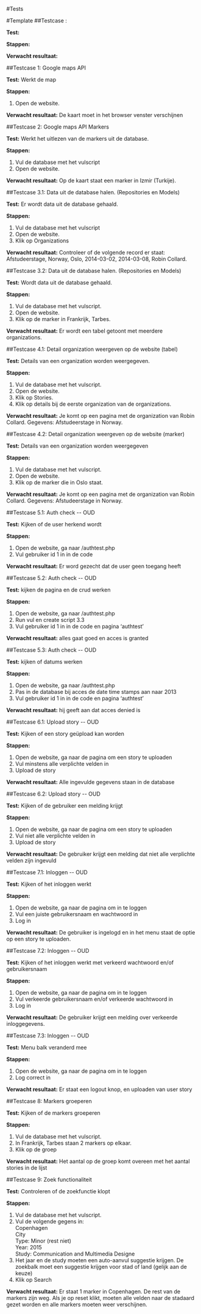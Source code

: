 #Tests

#Template
##Testcase :

**Test:**

**Stappen:**

**Verwacht resultaat:**

##Testcase 1: Google maps API

**Test:**
Werkt de map

**Stappen:**
1. Open de website.

**Verwacht resultaat:**
De kaart moet in het browser venster verschijnen

##Testcase 2: Google maps API Markers

**Test:**
Werkt het uitlezen van de markers uit de database.

**Stappen:**
1. Vul de database met het vulscript
2. Open de website.

**Verwacht resultaat:**
Op de kaart staat een marker in Izmir (Turkije).

##Testcase 3.1: Data uit de database halen. (Repositories en Models)

**Test:**
Er wordt data uit de database gehaald.

**Stappen:**
1. Vul de database met het vulscript
2. Open de website.
3. Klik op Organizations

**Verwacht resultaat:**
Controleer of de volgende record er staat: Afstudeerstage, Norway, Oslo, 2014-03-02, 2014-03-08, Robin Collard.

##Testcase 3.2: Data uit de database halen. (Repositories en Models)

**Test:**
Wordt data uit de database gehaald.

**Stappen:**
1. Vul de database met het vulscript.
2. Open de website.
3. Klik op de marker in Frankrijk, Tarbes.

**Verwacht resultaat:**
Er wordt een tabel getoont met meerdere organizations.

##Testcase 4.1: Detail organization weergeven op de website (tabel)

**Test:**
Details van een organization worden weergegeven.

**Stappen:**
1. Vul de database met het vulscript.
2. Open de website.
3. Klik op Stories.
4. Klik op details bij de eerste organization van de organizations.

**Verwacht resultaat:**
Je komt op een pagina met de organization van Robin Collard. Gegevens: Afstudeerstage in Norway.

##Testcase 4.2: Detail organization weergeven op de website (marker)

**Test:**
Details van een organization worden weergegeven

**Stappen:**
1. Vul de database met het vulscript.
2. Open de website.
3. Klik op de marker die in Oslo staat.

**Verwacht resultaat:**
Je komt op een pagina met de organization van Robin Collard. Gegevens: Afstudeerstage in Norway.

##Testcase 5.1: Auth check -- OUD

**Test:**
Kijken of de user herkend wordt

**Stappen:**
1. Open de website, ga naar /authtest.php
2. Vul gebruiker id 1 in in de code

**Verwacht resultaat:**
Er word gezecht dat de user geen toegang heeft

##Testcase 5.2: Auth check  -- OUD

**Test:**
kijken de pagina en de crud werken

**Stappen:**
1. Open de website, ga naar /authtest.php
2. Run vul en create script 3.3
3. Vul gebruiker id 1 in in de code en pagina ‘authtest’

**Verwacht resultaat:**
alles gaat goed en acces is granted

##Testcase 5.3: Auth check  -- OUD

**Test:**
kijken of datums werken

**Stappen:**
1. Open de website, ga naar /authtest.php
2. Pas in de database bij acces de date time stamps aan naar 2013
3. Vul gebruiker id 1 in in de code en pagina ‘authtest’

**Verwacht resultaat:**
hij geeft aan dat acces denied is

##Testcase 6.1: Upload story  -- OUD

**Test:**
Kijken of een story geüpload kan worden

**Stappen:**
1. Open de website, ga naar de pagina om een story te uploaden
2. Vul minstens alle verplichte velden in
3. Upload de story

**Verwacht resultaat:**
Alle ingevulde gegevens staan in de database

##Testcase 6.2: Upload story  -- OUD

**Test:**
Kijken of de gebruiker een melding krijgt

**Stappen:**
1. Open de website, ga naar de pagina om een story te uploaden
2. Vul niet alle verplichte velden in
3. Upload de story

**Verwacht resultaat:**
De gebruiker krijgt een melding dat niet alle verplichte velden zijn ingevuld

##Testcase 7.1: Inloggen  -- OUD

**Test:**
Kijken of het inloggen werkt

**Stappen:**
1. Open de website, ga naar de pagina om in te loggen
2. Vul een juiste gebruikersnaam en wachtwoord in
3. Log in

**Verwacht resultaat:**
De gebruiker is ingelogd en in het menu staat de optie op een story te uploaden.

##Testcase 7.2: Inloggen  -- OUD

**Test:**
Kijken of het inloggen werkt met verkeerd wachtwoord en/of gebruikersnaam

**Stappen:**
1. Open de website, ga naar de pagina om in te loggen
2. Vul verkeerde gebruikersnaam en/of verkeerde wachtwoord in
3. Log in

**Verwacht resultaat:**
De gebruiker krijgt een melding over verkeerde inloggegevens.

##Testcase 7.3: Inloggen  -- OUD

**Test:**
Menu balk veranderd mee

**Stappen:**
1. Open de website, ga naar de pagina om in te loggen
2. Log correct in

**Verwacht resultaat:**
Er staat een logout knop, en uploaden van user story

##Testcase 8: Markers groeperen

**Test:**
Kijken of de markers groeperen

**Stappen:**
1. Vul de database met het vulscript.
2. In Frankrijk, Tarbes staan 2 markers op elkaar.
3. Klik op de groep

**Verwacht resultaat:**
Het aantal op de groep komt overeen met het aantal stories in de lijst

##Testcase 9: Zoek functionaliteit

**Test:**
Controleren of de zoekfunctie klopt

**Stappen:**
1. Vul de database met het vulscript.
2. Vul de volgende gegens in:  
Copenhagen  
City  
Type: Minor (rest niet)  
Year: 2015  
Study: Communication and Multimedia Designe
3. Het jaar en de study moeten een auto-aanvul suggestie krijgen. De zoekbalk moet een suggestie krijgen voor stad of land (gelijk aan de keuze)
4. Klik op Search

**Verwacht resultaat:**
Er staat 1 marker in Copenhagen. De rest van de markers zijn weg. 
Als je op reset klikt, moeten alle velden naar de stadaard gezet worden en alle markers moeten weer verschijnen.